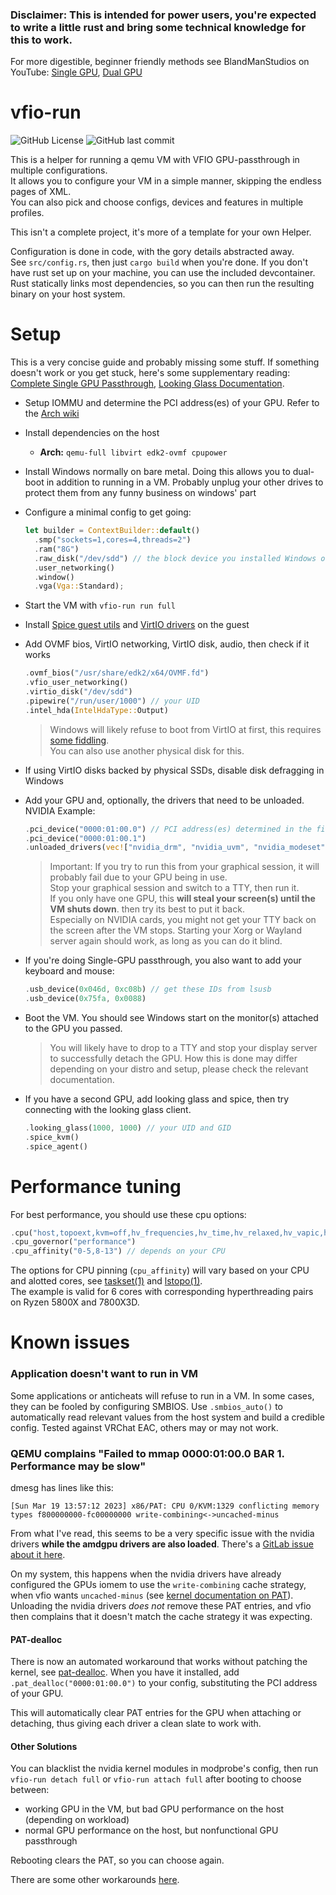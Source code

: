 ### Disclaimer: This is intended for power users, you're expected to write a little rust and bring some technical knowledge for this to work.

For more digestible, beginner friendly methods see BlandManStudios on YouTube: [Single GPU][single-gpu], [Dual GPU][multi-gpu]

[single-gpu]: https://www.youtube.com/watch?v=eTWf5D092VY
[multi-gpu]: https://www.youtube.com/watch?v=m8xj2Py8KPc

# vfio-run

![GitHub License](https://img.shields.io/github/license/thorio/vfio-run?style=flat-square)
![GitHub last commit](https://img.shields.io/github/last-commit/thorio/vfio-run?style=flat-square)

This is a helper for running a qemu VM with VFIO GPU-passthrough in multiple configurations.  
It allows you to configure your VM in a simple manner, skipping the endless pages of XML.  
You can also pick and choose configs, devices and features in multiple profiles.

This isn't a complete project, it's more of a template for your own Helper.

Configuration is done in code, with the gory details abstracted away.  
See `src/config.rs`, then just `cargo build` when you're done. If you don't have rust set up on your machine, you can use the included devcontainer.  
Rust statically links most dependencies, so you can then run the resulting binary on your host system.

# Setup
This is a very concise guide and probably missing some stuff. If something doesn't work or you get stuck, here's some supplementary reading: [Complete Single GPU Passthrough][single-gpu-passthrough], [Looking Glass Documentation][looking-glass].

- Setup IOMMU and determine the PCI address(es) of your GPU. Refer to the [Arch wiki][iommu]

- Install dependencies on the host
  - **Arch:** `qemu-full libvirt edk2-ovmf cpupower`

- Install Windows normally on bare metal. Doing this allows you to dual-boot in addition to running in a VM.
  Probably unplug your other drives to protect them from any funny business on windows' part

- Configure a minimal config to get going:
  ```rust
  let builder = ContextBuilder::default()
  	.smp("sockets=1,cores=4,threads=2")
  	.ram("8G")
  	.raw_disk("/dev/sdd") // the block device you installed Windows on
  	.user_networking()
  	.window()
  	.vga(Vga::Standard);
  ```

- Start the VM with `vfio-run run full`

- Install [Spice guest utils][spice-guest-utils] and [VirtIO drivers][virtio-win] on the guest

- Add OVMF bios, VirtIO networking, VirtIO disk, audio, then check if it works
  ```rust
  .ovmf_bios("/usr/share/edk2/x64/OVMF.fd")
  .vfio_user_networking()
  .virtio_disk("/dev/sdd")
  .pipewire("/run/user/1000") // your UID
  .intel_hda(IntelHdaType::Output)
  ```

  > Windows will likely refuse to boot from VirtIO at first, this requires [some fiddling][virtio-dummy-disk].  
  > You can also use another physical disk for this.

- If using VirtIO disks backed by physical SSDs, disable disk defragging in Windows

- Add your GPU and, optionally, the drivers that need to be unloaded. NVIDIA Example:
  ```rust
  .pci_device("0000:01:00.0") // PCI address(es) determined in the first step
  .pci_device("0000:01:00.1")
  .unloaded_drivers(vec!["nvidia_drm", "nvidia_uvm", "nvidia_modeset", "nvidia"])
  ```

  > Important: If you try to run this from your graphical session, it will probably fail due to your GPU being in use.  
  > Stop your graphical session and switch to a TTY, then run it.  
  > If you only have one GPU, this **will steal your screen(s) until the VM shuts down**. then try its best to put it back.  
  > Especially on NVIDIA cards, you might not get your TTY back on the screen after the VM stops. Starting your Xorg or Wayland server again should work, as long as you can do it blind.

- If you're doing Single-GPU passthrough, you also want to add your keyboard and mouse:
  ```rust
  .usb_device(0x046d, 0xc08b) // get these IDs from lsusb
  .usb_device(0x75fa, 0x0088)
  ```

- Boot the VM. You should see Windows start on the monitor(s) attached to the GPU you passed.
  > You will likely have to drop to a TTY and stop your display server to successfully detach the GPU. How this is done may differ depending on your distro and setup, please check the relevant documentation.

- If you have a second GPU, add looking glass and spice, then try connecting with the looking glass client.
  ```rust
  .looking_glass(1000, 1000) // your UID and GID
  .spice_kvm()
  .spice_agent()
  ```

[single-gpu-passthrough]: https://github.com/QaidVoid/Complete-Single-GPU-Passthrough
[looking-glass]: https://looking-glass.io/docs/B6/install/
[iommu]: https://wiki.archlinux.org/title/PCI_passthrough_via_OVMF
[spice-guest-utils]: https://www.spice-space.org/download/windows/spice-guest-tools/spice-guest-tools-latest.exe
[virtio-win]: https://fedorapeople.org/groups/virt/virtio-win/direct-downloads/stable-virtio/virtio-win.iso
[virtio-dummy-disk]: https://forum.proxmox.com/threads/vm-wont-start-after-disk-set-to-virtio.94646/

# Performance tuning

For best performance, you should use these cpu options:
```rust
.cpu("host,topoext,kvm=off,hv_frequencies,hv_time,hv_relaxed,hv_vapic,hv_spinlocks=0x1fff,hv_vendor_id=thisisnotavm")
.cpu_governor("performance")
.cpu_affinity("0-5,8-13") // depends on your CPU
```

The options for CPU pinning (`cpu_affinity`) will vary based on your CPU and alotted cores, see [taskset(1)][taskset] and [lstopo(1)][lstopo].  
The example is valid for 6 cores with corresponding hyperthreading pairs on Ryzen 5800X and 7800X3D.

[taskset]: https://man7.org/linux/man-pages/man1/taskset.1.html
[lstopo]: https://linux.die.net/man/1/lstopo

# Known issues

### Application doesn't want to run in VM

Some applications or anticheats will refuse to run in a VM. In some cases, they can be fooled by configuring SMBIOS. Use `.smbios_auto()` to automatically read relevant values from the host system and build a credible config. Tested against VRChat EAC, others may or may not work.

### QEMU complains "Failed to mmap 0000:01:00.0 BAR 1. Performance may be slow"
dmesg has lines like this:
```
[Sun Mar 19 13:57:12 2023] x86/PAT: CPU 0/KVM:1329 conflicting memory types f800000000-fc00000000 write-combining<->uncached-minus
```
From what I've read, this seems to be a very specific issue with the nvidia drivers **while the amdgpu drivers are also loaded**. There's a [GitLab issue about it here][gitlab-ticket].

On my system, this happens when the nvidia drivers have already configured the GPUs iomem to use the `write-combining` cache strategy, when vfio wants `uncached-minus` (see [kernel documentation on PAT][pat]). Unloading the nvidia drivers *does not* remove these PAT entries, and vfio then complains that it doesn't match the cache strategy it was expecting.

#### PAT-dealloc

There is now an automated workaround that works without patching the kernel, see [pat-dealloc](https://github.com/thorio/pat-dealloc). When you have it installed, add `.pat_dealloc("0000:01:00.0")` to your config, substituting the PCI address of your GPU.

This will automatically clear PAT entries for the GPU when attaching or detaching, thus giving each driver a clean slate to work with.

#### Other Solutions

You can blacklist the nvidia kernel modules in modprobe's config, then run `vfio-run detach full` or `vfio-run attach full` after booting to choose between:
- working GPU in the VM, but bad GPU performance on the host (depending on workload)
- normal GPU performance on the host, but nonfunctional GPU passthrough

Rebooting clears the PAT, so you can choose again.

There are some other workarounds [here][workarounds-link].

[gitlab-ticket]: https://gitlab.freedesktop.org/drm/amd/-/issues/2794
[pat]: https://www.kernel.org/doc/Documentation/x86/pat.txt
[workarounds-link]: https://github.com/Kinsteen/win10-gpu-passthrough#compute-mode---vfio-fix
